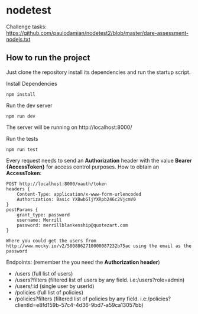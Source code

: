 # nodetest

Challenge tasks: https://github.com/paulodamian/nodetest2/blob/master/dare-assessment-nodejs.txt

## How to run the project

Just clone the repository install its dependencies and run the startup script.

Install Dependencies
```
npm install
```

Run the dev server
```
npm run dev
```
The server will be running on http://localhost:8000/

Run the tests
```
npm run test
```

Every request needs to send an **Authorization** header with the value **Bearer {AccessToken}** for access control purposes.
How to obtain an **AccessToken**:
```
POST http://localhost:8000/oauth/token
headers {
    Content-Type: application/x-www-form-urlencoded
    Authorization: Basic YXBwbGljYXRpb246c2VjcmV0
}
postParams {
    grant_type: password
    username: Merrill
    password: merrillblankenship@quotezart.com
}

Where you could get the users from http://www.mocky.io/v2/5808862710000087232b75ac using the email as the password
```

Endpoints: (remember the you need the **Authorization header**)
* /users (full list of users)
* /users?filters (filtered list of users by any field. i.e:/users?role=admin)
* /users/:id (single user by userId)
* /policies (full list of policies)
* /policies?filters (filtered list of policies by any field. i.e:/policies?clientId=e8fd159b-57c4-4d36-9bd7-a59ca13057bb)
